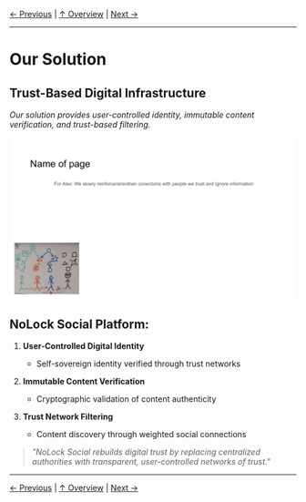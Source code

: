[← Previous](slide02.md) | [↑ Overview](../README.md) | [Next →](slide04.md)

---

# Our Solution

## Trust-Based Digital Infrastructure

*Our solution provides user-controlled identity, immutable content verification, and trust-based filtering.*

![Our Solution](../images/slide6.png)


## NoLock Social Platform:

1. **User-Controlled Digital Identity**
   - Self-sovereign identity verified through trust networks
   
2. **Immutable Content Verification**
   - Cryptographic validation of content authenticity

3. **Trust Network Filtering**
   - Content discovery through weighted social connections

> *"NoLock Social rebuilds digital trust by replacing centralized authorities with transparent, user-controlled networks of trust."*



---

[← Previous](slide02.md) | [↑ Overview](../README.md) | [Next →](slide04.md)

